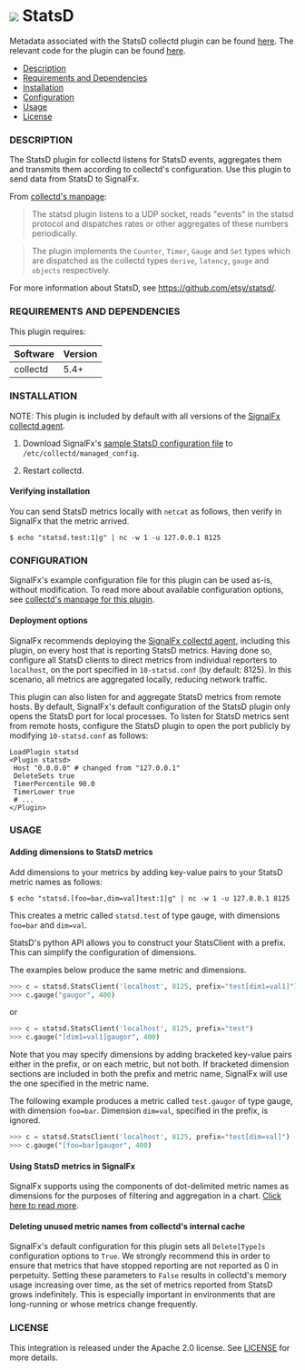 # ![](https://github.com/signalfx/integrations/blob/master/collectd-statsd/img/integrations_statsd.png) StatsD

Metadata associated with the StatsD collectd plugin can be found [here](https://github.com/signalfx/integrations/tree/release/collectd-statsd). The relevant code for the plugin can be found [here](https://github.com/signalfx/collectd/blob/master/src/statsd.c).

- [Description](#description)
- [Requirements and Dependencies](#requirements-and-dependencies)
- [Installation](#installation)
- [Configuration](#configuration)
- [Usage](#usage)
- [License](#license)

### DESCRIPTION

The StatsD plugin for collectd listens for StatsD events, aggregates them and transmits them according to collectd's configuration. Use this plugin to send data from StatsD to SignalFx.

From <a target="_blank" href="https://collectd.org/documentation/manpages/collectd.conf.5.shtml#plugin_statsd">collectd's manpage</a>:

> The statsd plugin listens to a UDP socket, reads "events" in the statsd protocol and dispatches rates or other aggregates of these numbers periodically.

> The plugin implements the `Counter`, `Timer`, `Gauge` and `Set` types which are dispatched as the collectd types `derive`, `latency`, `gauge` and `objects` respectively.

For more information about StatsD, see <a target="_blank" href="https://github.com/etsy/statsd/">https://github.com/etsy/statsd/</a>.

### REQUIREMENTS AND DEPENDENCIES

This plugin requires:

| Software          | Version        |
|-------------------|----------------|
| collectd |  5.4+  |

### INSTALLATION

NOTE: This plugin is included by default with all versions of the [SignalFx collectd agent](https://github.com/signalfx/integrations/tree/master/collectd)[](sfx_link:sfxcollectd).

1. Download SignalFx's <a target="_blank" href="https://github.com/signalfx/integrations/blob/master/collectd-statsd/10-statsd.conf">sample StatsD configuration file</a> to `/etc/collectd/managed_config`.

2. Restart collectd.

#### Verifying installation

You can send StatsD metrics locally with `netcat` as follows, then verify in SignalFx that the metric arrived.

```
$ echo "statsd.test:1|g" | nc -w 1 -u 127.0.0.1 8125
```

### CONFIGURATION

SignalFx's example configuration file for this plugin can be used as-is, without modification. To read more about available configuration options, see <a target="_blank" href="https://collectd.org/documentation/manpages/collectd.conf.5.shtml#plugin_statsd">collectd's manpage for this plugin</a>.

#### Deployment options

SignalFx recommends deploying the [SignalFx collectd agent](https://github.com/signalfx/integrations/tree/master/collectd)[](sfx_link:sfxcollectd), including this plugin, on every host that is reporting StatsD metrics. Having done so, configure all StatsD clients to direct metrics from individual reporters to `localhost`, on the port specified in `10-statsd.conf` (by default: 8125). In this scenario, all metrics are aggregated locally, reducing network traffic.

This plugin can also listen for and aggregate StatsD metrics from remote hosts. By default, SignalFx's default configuration of the StatsD plugin only opens the StatsD port for local processes. To listen for StatsD metrics sent from remote hosts, configure the StatsD plugin to open the port publicly by modifying `10-statsd.conf` as follows:

```
LoadPlugin statsd
<Plugin statsd>
 Host "0.0.0.0" # changed from "127.0.0.1"
 DeleteSets true
 TimerPercentile 90.0
 TimerLower true
 # ...
</Plugin>
```

### USAGE

#### Adding dimensions to StatsD metrics

Add dimensions to your metrics by adding key-value pairs to your StatsD metric names as follows:

```
$ echo "statsd.[foo=bar,dim=val]test:1|g" | nc -w 1 -u 127.0.0.1 8125
```

This creates a metric called `statsd.test` of type gauge, with dimensions `foo=bar` and `dim=val`.

StatsD's python API allows you to construct your StatsClient with a prefix. This can simplify the configuration of dimensions.

The examples below produce the same metric and dimensions.

```python
>>> c = statsd.StatsClient('localhost', 8125, prefix="test[dim1=val1]")
>>> c.gauge("gaugor", 400)
```
or

```python
>>> c = statsd.StatsClient('localhost', 8125, prefix="test")
>>> c.gauge("[dim1=val1]gaugor", 400)
```

Note that you may specify dimensions by adding bracketed key-value pairs either in the prefix, or on each metric, but not both. If bracketed dimension sections are included in both the prefix and metric name, SignalFx will use the one specified in the metric name.

The following example produces a metric called `test.gaugor` of type gauge, with dimension `foo=bar`. Dimension `dim=val`, specified in the prefix, is ignored.

```python
>>> c = statsd.StatsClient('localhost', 8125, prefix="test[dim=val]")
>>> c.gauge("[foo=bar]gaugor", 400)
```

#### Using StatsD metrics in SignalFx

SignalFx supports using the components of dot-delimited metric names as dimensions for the purposes of filtering and aggregation in a chart. <a target="_blank" href="http://docs.signalfx.com/en/latest/charts/chart-advanced-config.html#graphite-options-for-plots">Click here to read more</a>.

#### Deleting unused metric names from collectd's internal cache

SignalFx's default configuration for this plugin sets all `Delete[Type]s` configuration options to `True`. We strongly recommend this in order to ensure that metrics that have stopped reporting are not reported as 0 in perpetuity. Setting these parameters to `False` results in collectd's memory usage increasing over time, as the set of metrics reported from StatsD grows indefinitely. This is especially important in environments that are long-running or whose metrics change frequently.

### LICENSE

This integration is released under the Apache 2.0 license. See [LICENSE](./LICENSE) for more details.

